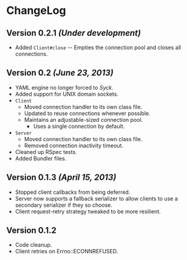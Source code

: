 # ChangeLog

## Version 0.2.1 _(Under development)_

- Added `Client#close` -- Empties the connection pool and closes all connections.

## Version 0.2 _(June 23, 2013)_

- YAML engine no longer forced to _Syck_.
- Added support for UNIX domain sockets.
- `Client`
    - Moved connection handler to its own class file.
    - Updated to reuse connections whenever possible.
    - Maintains an adjustable-sized connection pool.
        - Uses a single connection by default.
- `Server`
    - Moved connection handler to its own class file.
    - Removed connection inactivity timeout.
- Cleaned up RSpec tests.
- Added Bundler files.

## Version 0.1.3 _(April 15, 2013)_

- Stopped client callbacks from being deferred.
- Server now supports a fallback serializer to allow clients to use a secondary
    serializer if they so choose.
- Client request-retry strategy tweaked to be more resilient.

## Version 0.1.2

- Code cleanup.
- Client retries on Errno::ECONNREFUSED.
